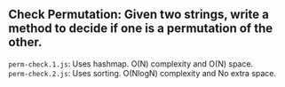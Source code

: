 
## Check Permutation: Given two strings, write a method to decide if one is a permutation of the other.

`perm-check.1.js`: Uses hashmap. O(N) complexity and O(N) space.  
`perm-check.2.js`: Uses sorting. O(NlogN) complexity and No extra space.  
